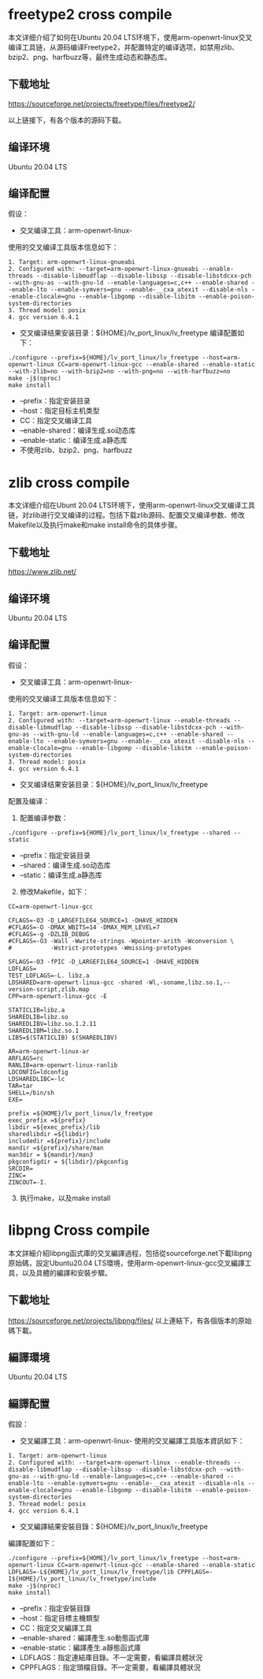 # freetype2 cross compile
本文详细介绍了如何在Ubuntu 20.04 LTS环境下，使用arm-openwrt-linux交叉编译工具链，从源码编译Freetype2，并配置特定的编译选项，如禁用zlib、bzip2、png、harfbuzz等，最终生成动态和静态库。
## 下载地址
https://sourceforge.net/projects/freetype/files/freetype2/

以上链接下，有各个版本的源码下载。

## 编译环境
Ubuntu 20.04 LTS

## 编译配置
假设：

* 交叉编译工具：arm-openwrt-linux-

使用的交叉编译工具版本信息如下：
```
1. Target: arm-openwrt-linux-gnueabi
2. Configured with: --target=arm-openwrt-linux-gnueabi --enable-threads --disable-libmudflap --disable-libssp --disable-libstdcxx-pch --with-gnu-as --with-gnu-ld --enable-languages=c,c++ --enable-shared --enable-lto --enable-symvers=gnu --enable-__cxa_atexit --disable-nls --enable-clocale=gnu --enable-libgomp --disable-libitm --enable-poison-system-directories 
3. Thread model: posix
4. gcc version 6.4.1
```
* 交叉编译结果安装目录：${HOME}/lv_port_linux/lv_freetype
编译配置如下：
```
./configure --prefix=${HOME}/lv_port_linux/lv_freetype --host=arm-openwrt-linux CC=arm-openwrt-linux-gcc --enable-shared --enable-static --with-zlib=no --with-bzip2=no --with-png=no --with-harfbuzz=no
make -j$(nproc)
make install
```
* –prefix：指定安装目录
* –host：指定目标主机类型
* CC：指定交叉编译工具
* –enable-shared：编译生成.so动态库
* –enable-static：编译生成.a静态库
* 不使用zlib、bzip2、png、harfbuzz
# zlib cross compile
本文详细介绍在Ubunt 20.04 LTS环境下，使用arm-openwrt-linux交叉编译工具链，对zlib进行交叉编译的过程。包括下载zlib源码、配置交叉编译参数、修改Makefile以及执行make和make install命令的具体步骤。
## 下载地址
https://www.zlib.net/
## 编译环境
Ubuntu 20.04 LTS
## 编译配置
假设：
* 交叉编译工具：arm-openwrt-linux-

使用的交叉编译工具版本信息如下：
```
1. Target: arm-openwrt-linux
2. Configured with: --target=arm-openwrt-linux --enable-threads --disable-libmudflap --disable-libssp --disable-libstdcxx-pch --with-gnu-as --with-gnu-ld --enable-languages=c,c++ --enable-shared --enable-lto --enable-symvers=gnu --enable-__cxa_atexit --disable-nls --enable-clocale=gnu --enable-libgomp --disable-libitm --enable-poison-system-directories 
3. Thread model: posix
4. gcc version 6.4.1
```
* 交叉编译结果安装目录：${HOME}/lv_port_linux/lv_freetype

配置及编译：

1. 配置编译参数：
```
./configure --prefix=${HOME}/lv_port_linux/lv_freetype --shared --static
```
* –prefix：指定安装目录
* –shared：编译生成.so动态库
* –static：编译生成.a静态库
2. 修改Makefile，如下：
```
CC=arm-openwrt-linux-gcc

CFLAGS=-O3 -D_LARGEFILE64_SOURCE=1 -DHAVE_HIDDEN
#CFLAGS=-O -DMAX_WBITS=14 -DMAX_MEM_LEVEL=7
#CFLAGS=-g -DZLIB_DEBUG
#CFLAGS=-O3 -Wall -Wwrite-strings -Wpointer-arith -Wconversion \
#           -Wstrict-prototypes -Wmissing-prototypes

SFLAGS=-O3 -fPIC -D_LARGEFILE64_SOURCE=1 -DHAVE_HIDDEN
LDFLAGS=
TEST_LDFLAGS=-L. libz.a
LDSHARED=arm-openwrt-linux-gcc -shared -Wl,-soname,libz.so.1,--version-script,zlib.map
CPP=arm-openwrt-linux-gcc -E

STATICLIB=libz.a
SHAREDLIB=libz.so
SHAREDLIBV=libz.so.1.2.11
SHAREDLIBM=libz.so.1
LIBS=$(STATICLIB) $(SHAREDLIBV)

AR=arm-openwrt-linux-ar
ARFLAGS=rc
RANLIB=arm-openwrt-linux-ranlib
LDCONFIG=ldconfig
LDSHAREDLIBC=-lc
TAR=tar
SHELL=/bin/sh
EXE=

prefix =${HOME}/lv_port_linux/lv_freetype
exec_prefix =${prefix}
libdir =${exec_prefix}/lib
sharedlibdir =${libdir}
includedir =${prefix}/include
mandir =${prefix}/share/man
man3dir = ${mandir}/man3
pkgconfigdir = ${libdir}/pkgconfig
SRCDIR=
ZINC=
ZINCOUT=-I.
```
3. 执行make，以及make install
# libpng Cross compile
本文詳細介紹libpng函式庫的交叉編譯過程，包括從sourceforge.net下載libpng原始碼，設定Ubuntu20.04 LTS環境，使用arm-openwrt-linux-gcc交叉編譯工具，以及具體的編譯和安裝步驟。

## 下載地址
https://sourceforge.net/projects/libpng/files/
以上連結下，有各個版本的原始碼下載。

## 編譯環境
Ubuntu 20.04 LTS

## 編譯配置
假設：

* 交叉編譯工具：arm-openwrt-linux-
使用的交叉編譯工具版本資訊如下：
```
1. Target: arm-openwrt-linux
2. Configured with: --target=arm-openwrt-linux --enable-threads --disable-libmudflap --disable-libssp --disable-libstdcxx-pch --with-gnu-as --with-gnu-ld --enable-languages=c,c++ --enable-shared --enable-lto --enable-symvers=gnu --enable-__cxa_atexit --disable-nls --enable-clocale=gnu --enable-libgomp --disable-libitm --enable-poison-system-directories 
3. Thread model: posix
4. gcc version 6.4.1
```
* 交叉編譯結果安裝目錄：${HOME}/lv_port_linux/lv_freetype

編譯配置如下：
```
./configure --prefix=${HOME}/lv_port_linux/lv_freetype --host=arm-openwrt-linux CC=arm-openwrt-linux-gcc --enable-shared --enable-static LDFLAGS=-L${HOME}/lv_port_linux/lv_freetype/lib CPPFLAGS=-I${HOME}/lv_port_linux/lv_freetype/include
make -j$(nproc)
make install
```
* –prefix：指定安裝目錄
* –host：指定目標主機類型
* CC：指定交叉編譯工具
* –enable-shared：編譯產生.so動態函式庫
* –enable-static：編譯產生.a靜態函式庫
* LDFLAGS：指定連結庫目錄。不一定需要，看編譯具體狀況
* CPPFLAGS：指定頭檔目錄。不一定需要，看編譯具體狀況

